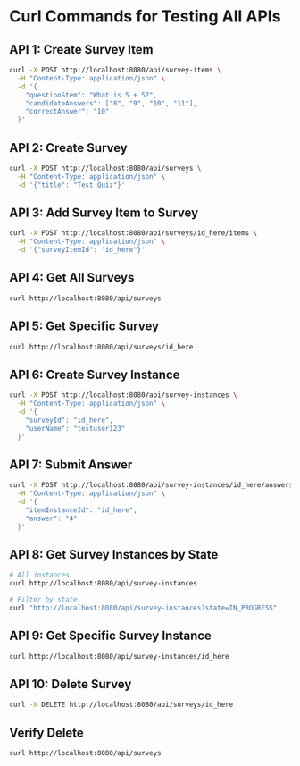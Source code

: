 # Curl Commands for Testing All APIs

## API 1: Create Survey Item

```bash
curl -X POST http://localhost:8080/api/survey-items \
  -H "Content-Type: application/json" \
  -d '{
    "questionStem": "What is 5 + 5?",
    "candidateAnswers": ["8", "9", "10", "11"],
    "correctAnswer": "10"
  }'
```

## API 2: Create Survey

```bash
curl -X POST http://localhost:8080/api/surveys \
  -H "Content-Type: application/json" \
  -d '{"title": "Test Quiz"}'
```

## API 3: Add Survey Item to Survey

```bash
curl -X POST http://localhost:8080/api/surveys/id_here/items \
  -H "Content-Type: application/json" \
  -d '{"surveyItemId": "id_here"}'
```

## API 4: Get All Surveys

```bash
curl http://localhost:8080/api/surveys
```

## API 5: Get Specific Survey

```bash
curl http://localhost:8080/api/surveys/id_here
```

## API 6: Create Survey Instance

```bash
curl -X POST http://localhost:8080/api/survey-instances \
  -H "Content-Type: application/json" \
  -d '{
    "surveyId": "id_here",
    "userName": "testuser123"
  }'
```

## API 7: Submit Answer

```bash
curl -X POST http://localhost:8080/api/survey-instances/id_here/answers \
  -H "Content-Type: application/json" \
  -d '{
    "itemInstanceId": "id_here",
    "answer": "4"
  }'
```

## API 8: Get Survey Instances by State

```bash
# All instances
curl http://localhost:8080/api/survey-instances

# Filter by state
curl "http://localhost:8080/api/survey-instances?state=IN_PROGRESS"
```

## API 9: Get Specific Survey Instance

```bash
curl http://localhost:8080/api/survey-instances/id_here
```

## API 10: Delete Survey

```bash
curl -X DELETE http://localhost:8080/api/surveys/id_here
```

## Verify Delete

```bash
curl http://localhost:8080/api/surveys
```
